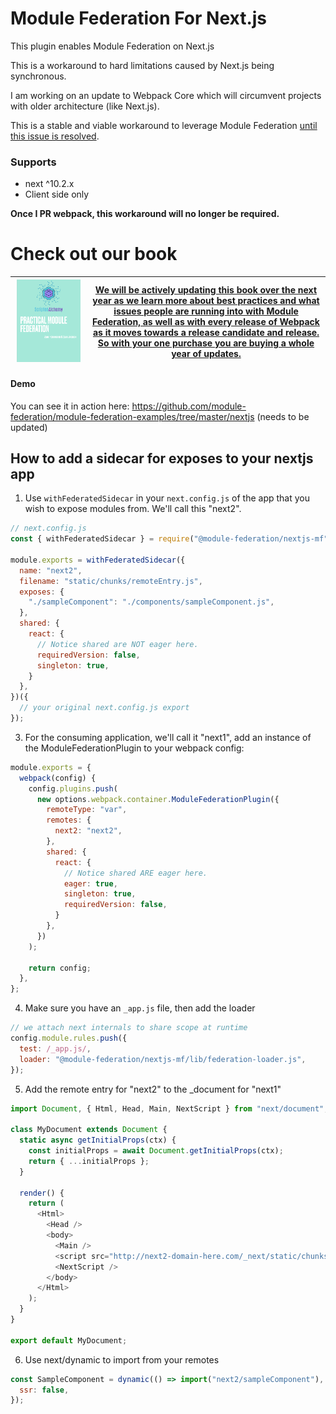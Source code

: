 # Module Federation For Next.js

This plugin enables Module Federation on Next.js

This is a workaround to hard limitations caused by Next.js being synchronous.

I am working on an update to Webpack Core which will circumvent projects with older architecture (like Next.js).

This is a stable and viable workaround to leverage Module Federation [until this issue is resolved](https://github.com/webpack/webpack/issues/11811).

### Supports

- next ^10.2.x
- Client side only

**Once I PR webpack, this workaround will no longer be required.**

# Check out our book

| <a href="https://module-federation.myshopify.com/products/practical-module-federation" target="_blank"><img src="./docs/MFCover.png" alt='Practical Module Federation Book' width="95%"/></a> | <a href="https://module-federation.myshopify.com/products/practical-module-federation" target="_blank">We will be actively updating this book over the next year as we learn more about best practices and what issues people are running into with Module Federation, as well as with every release of Webpack as it moves towards a release candidate and release. So with your one purchase you are buying a whole year of updates.</a> |
| --------------------------------------------------------------------------------------------------------------------------------------------------------------------------------------------- | ------------------------------------------------------------------------------------------------------------------------------------------------------------------------------------------------------------------------------------------------------------------------------------------------------------------------------------------------------------------------------------------------------------------------------------------ |

#### Demo

You can see it in action here: https://github.com/module-federation/module-federation-examples/tree/master/nextjs (needs to be updated)

## How to add a sidecar for exposes to your nextjs app

1. Use `withFederatedSidecar` in your `next.config.js` of the app that you wish to expose modules from. We'll call this "next2".

```js
// next.config.js
const { withFederatedSidecar } = require("@module-federation/nextjs-mf");

module.exports = withFederatedSidecar({
  name: "next2",
  filename: "static/chunks/remoteEntry.js",
  exposes: {
    "./sampleComponent": "./components/sampleComponent.js",
  },
  shared: {
    react: {
      // Notice shared are NOT eager here.
      requiredVersion: false,
      singleton: true,
    }
  },
})({
  // your original next.config.js export
});
```

3. For the consuming application, we'll call it "next1", add an instance of the ModuleFederationPlugin to your webpack config:

```js
module.exports = {
  webpack(config) {
    config.plugins.push(
      new options.webpack.container.ModuleFederationPlugin({
        remoteType: "var",
        remotes: {
          next2: "next2",
        },
        shared: {
          react: {
            // Notice shared ARE eager here.
            eager: true,
            singleton: true,
            requiredVersion: false,
          }
        },
      })
    );

    return config;
  },
};
```

4. Make sure you have an `_app.js` file, then add the loader

```js
// we attach next internals to share scope at runtime
config.module.rules.push({
  test: /_app.js/,
  loader: "@module-federation/nextjs-mf/lib/federation-loader.js",
});
```

5. Add the remote entry for "next2" to the \_document for "next1"

```js
import Document, { Html, Head, Main, NextScript } from "next/document";

class MyDocument extends Document {
  static async getInitialProps(ctx) {
    const initialProps = await Document.getInitialProps(ctx);
    return { ...initialProps };
  }

  render() {
    return (
      <Html>
        <Head />
        <body>
          <Main />
          <script src="http://next2-domain-here.com/_next/static/chunks/remoteEntry.js" />
          <NextScript />
        </body>
      </Html>
    );
  }
}

export default MyDocument;
```

6. Use next/dynamic to import from your remotes

```js
const SampleComponent = dynamic(() => import("next2/sampleComponent"), {
  ssr: false,
});
```
